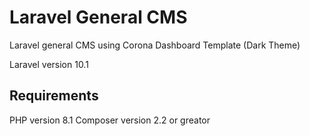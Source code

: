 # Laravel General CMS
Laravel general CMS using Corona Dashboard Template (Dark Theme)

Laravel version 10.1

## Requirements
PHP version 8.1
Composer version 2.2 or greator
